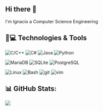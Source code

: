 ## Hi there 👋
I'm Ignacio a Computer Science Engineering

## 🚀💻 Technologies & Tools
![C/C++](https://img.shields.io/badge/C%2FC%2B%2B-black?style=flat-square&logo=c%2B%2B&logoColor=659ad2) ![C#](https://img.shields.io/badge/C%23-black?style=flat-square&logo=sharp&logoColor=239120) ![Java](https://img.shields.io/badge/Java-black?style=flat-square&logo=openjdk&logoColor=f89820) ![Python](https://img.shields.io/badge/Phyton-black?style=flat-square&logo=python&logoColor=ffd43b) <br/>

![MariaDB](https://img.shields.io/badge/MariaDB-black?style=flat-square&logo=mariadb&logoColor=c1775a) ![SQLite](https://img.shields.io/badge/SQLite-black?style=flat-square&logo=sqlite&logoColor=90d4f4) ![PostgreSQL](https://img.shields.io/badge/PostgreSQL-black?style=flat-square&logo=postgresql&logoColor=90d4f4) <br/>

![Linux](https://img.shields.io/badge/Linux-black?style=flat-square&logo=linux) ![Bash](https://img.shields.io/badge/bash-black?style=flat-square&logo=gnu%20bash) ![git](https://img.shields.io/badge/git-black?style=flat-square&logo=git) ![vim](https://img.shields.io/badge/vim-black?style=flat-square&logo=vim&logoColor=019733)
<br/>

## 📊 GitHub Stats:
![](https://github-readme-stats.vercel.app/api?username=iboigues&theme=dark&hide_border=false&include_all_commits=true&count_private=true)<br/>
